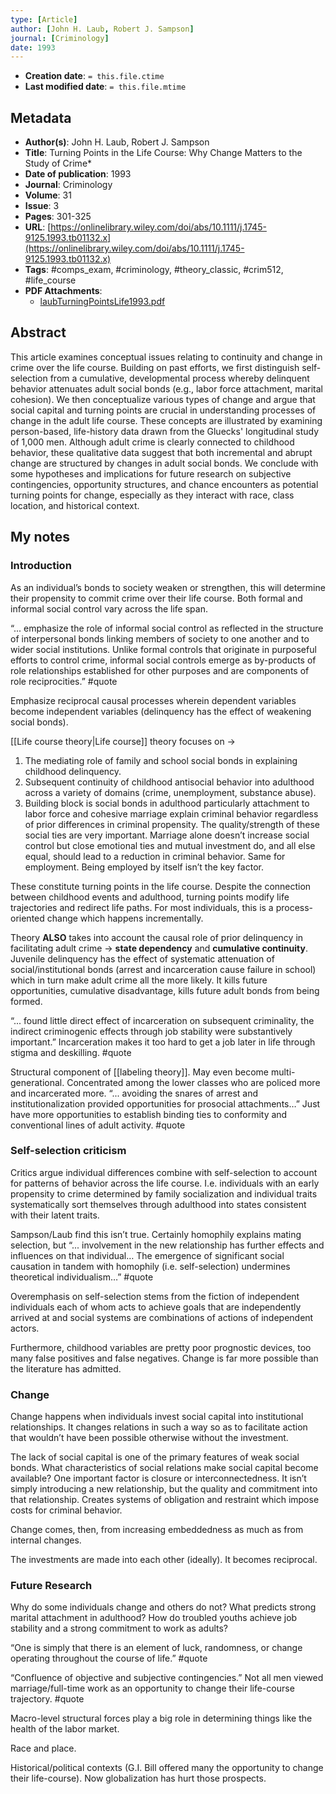 ```yaml
---
type: [Article]
author: [John H. Laub, Robert J. Sampson]
journal: [Criminology]
date: 1993
---
```


* **Creation date**: `= this.file.ctime`
* **Last modified date**: `= this.file.mtime`

## Metadata

* **Author(s)**: John H. Laub, Robert J. Sampson
* **Title**: Turning Points in the Life Course: Why Change Matters to the Study of Crime*
* **Date of publication**: 1993
* **Journal**: Criminology
* **Volume**: 31
* **Issue**: 3
* **Pages**: 301-325
* **URL**: [https://onlinelibrary.wiley.com/doi/abs/10.1111/j.1745-9125.1993.tb01132.x](https://onlinelibrary.wiley.com/doi/abs/10.1111/j.1745-9125.1993.tb01132.x)
* **Tags**: #comps_exam, #criminology, #theory_classic, #crim512, #life_course
* **PDF Attachments**:
  * [laubTurningPointsLife1993.pdf](zotero://open-pdf/library/items/M9H453ZL)

## Abstract

This article examines conceptual issues relating to continuity and change in crime over the life course. Building on past efforts, we first distinguish self-selection from a cumulative, developmental process whereby delinquent behavior attenuates adult social bonds (e.g., labor force attachment, marital cohesion). We then conceptualize various types of change and argue that social capital and turning points are crucial in understanding processes of change in the adult life course. These concepts are illustrated by examining person-based, life-history data drawn from the Gluecks' longitudinal study of 1,000 men. Although adult crime is clearly connected to childhood behavior, these qualitative data suggest that both incremental and abrupt change are structured by changes in adult social bonds. We conclude with some hypotheses and implications for future research on subjective contingencies, opportunity structures, and chance encounters as potential turning points for change, especially as they interact with race, class location, and historical context.

## My notes

### Introduction

As an individual’s bonds to society weaken or strengthen, this will determine their propensity to commit crime over their life course. Both formal and informal social control vary across the life span.

“... emphasize the role of informal social control as reflected in the structure of interpersonal bonds linking members of society to one another and to wider social institutions. Unlike formal controls that originate in purposeful efforts to control crime, informal social controls emerge as by-products of role relationships established for other purposes and are components of role reciprocities.” #quote

Emphasize reciprocal causal processes wherein dependent variables become independent variables (delinquency has the effect of weakening social bonds).

[[Life course theory|Life course]] theory focuses on ->
1. The mediating role of family and school social bonds in explaining childhood delinquency.
2. Subsequent continuity of childhood antisocial behavior into adulthood across a variety of domains (crime, unemployment, substance abuse).
3. Building block is social bonds in adulthood particularly attachment to labor force and cohesive marriage explain criminal behavior regardless of prior differences in criminal propensity. The quality/strength of these social ties are very important. Marriage alone doesn’t increase social control but close emotional ties and mutual investment do, and all else equal, should lead to a reduction in criminal behavior. Same for employment. Being employed by itself isn’t the key factor.

These constitute turning points in the life course. Despite the connection between childhood events and adulthood, turning points modify life trajectories and redirect life paths. For most individuals, this is a process-oriented change which happens incrementally.

Theory **ALSO** takes into account the causal role of prior delinquency in facilitating adult crime -> **state dependency** and **cumulative continuity**. Juvenile delinquency has the effect of systematic attenuation of social/institutional bonds (arrest and incarceration cause failure in school) which in turn make adult crime all the more likely. It kills future opportunities, cumulative disadvantage, kills future adult bonds from being formed.

“... found little direct effect of incarceration on subsequent criminality, the indirect criminogenic effects through job stability were substantively important.” Incarceration makes it too hard to get a job later in life through stigma and deskilling. #quote 

Structural component of [[labeling theory]]. May even become multi-generational. Concentrated among the lower classes who are policed more and incarcerated more. “... avoiding the snares of arrest and institutionalization provided opportunities for prosocial attachments…” Just have more opportunities to establish binding ties to conformity and conventional lines of adult activity. #quote 

### Self-selection criticism

Critics argue individual differences combine with self-selection to account for patterns of behavior across the life course. I.e. individuals with an early propensity to crime determined by family socialization and individual traits systematically sort themselves through adulthood into states consistent with their latent traits.

Sampson/Laub find this isn’t true. Certainly homophily explains mating selection, but “... involvement in the new relationship has further effects and influences on that individual… The emergence of significant social causation in tandem with homophily (i.e. self-selection) undermines theoretical individualism…” #quote 

Overemphasis on self-selection stems from the fiction of independent individuals each of whom acts to achieve goals that are independently arrived at and social systems are combinations of actions of independent actors.

Furthermore, childhood variables are pretty poor prognostic devices, too many false positives and false negatives. Change is far more possible than the literature has admitted.

### Change

Change happens when individuals invest social capital into institutional relationships. It changes relations in such a way so as to facilitate action that wouldn’t have been possible otherwise without the investment.

The lack of social capital is one of the primary features of weak social bonds. What characteristics of social relations make social capital become available? One important factor is closure or interconnectedness. It isn’t simply introducing a new relationship, but the quality and commitment into that relationship. Creates systems of obligation and restraint which impose costs for criminal behavior.

Change comes, then, from increasing embeddedness as much as from internal changes.

The investments are made into each other (ideally). It becomes reciprocal.

### Future Research

Why do some individuals change and others do not? What predicts strong marital attachment in adulthood? How do troubled youths achieve job stability and a strong commitment to work as adults?

“One is simply that there is an element of luck, randomness, or change operating throughout the course of life.” #quote 

“Confluence of objective and subjective contingencies.” Not all men viewed marriage/full-time work as an opportunity to change their life-course trajectory. #quote

Macro-level structural forces play a big role in determining things like the health of the labor market.

Race and place.

Historical/political contexts (G.I. Bill offered many the opportunity to change their life-course). Now globalization has hurt those prospects.